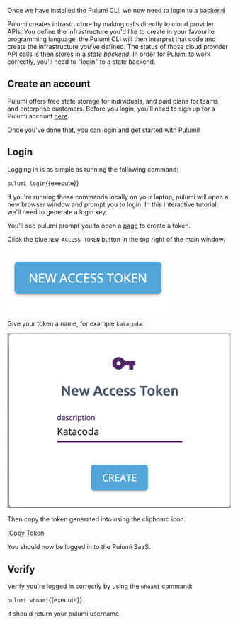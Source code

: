 Once we have installed the Pulumi CLI, we now need to login to a [backend](https://www.pulumi.com/docs/intro/concepts/state/)

Pulumi creates infrastructure by making calls directly to cloud provider APIs. You define the infrastructure you'd like to create in your favourite programming language, the Pulumi CLI will then interpret that code and create the infrastructure you've defined. The status of those cloud provider API calls is then stores in a _state backend_. In order for Pulumi to work correctly, you'll need to "login" to a state backend.

## Create an account

Pulumi offers free state storage for individuals, and paid plans for teams and enterprise customers. Before you login, you'll need to sign up for a Pulumi account [here](https://app.pulumi.com/).

Once you've done that, you can login and get started with Pulumi!

## Login

Logging in is as simple as running the following command:

`pulumi login`{{execute}}

If you're running these commands locally on your laptop, pulumi will open a new browser window and prompt you to login. In this interactive tutorial, we'll need to generate a login key.

You'll see pulumi prompt you to open a [page](https://app.pulumi.com/account/tokens) to create a token.

Click the blue `NEW ACCESS TOKEN` button in the top right of the main window.

![NEW ACCESS TOKEN](./assets/new-access-token.png)

Give your token a name, for example `katacoda`:

![Name Token](./assets/name-token.png)

Then copy the token generated into using the clipboard icon.

[!Copy Token](./assets/copy-token.png)

You should now be logged in to the Pulumi SaaS.

## Verify

Verify you're logged in correctly by using the `whoami` command:

`pulumi whoami`{{execute}}

It should return your pulumi username.
